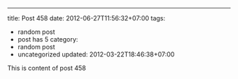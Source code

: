 ---
title: Post 458
date: 2012-06-27T11:56:32+07:00
tags:
  - random post
  - post has 5
category:
  - random post
  - uncategorized
updated: 2012-03-22T18:46:38+07:00

This is content of post 458